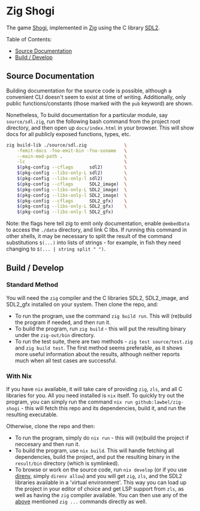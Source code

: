 # Zig Shogi

The game [Shogi][shogi], implemented in [Zig][zig] using the C
library [SDL2][sdl2].

Table of Contents:

- [Source Documentation](#source-documentation)
- [Build / Develop](#build--develop)

## Source Documentation

Building documentation for the source code is possible, although a convenient
CLI doesn't seem to exist at time of writing. Additionally, only public
functions/constants (those marked with the `pub` keyword) are shown.

Nonetheless, To build documentation for a particular module,
say `source/sdl.zig`, run the following bash command from the project root
directory, and then open up `docs/index.html` in your browser. This will show
docs for all publicly exposed functions, types, etc.

```sh
zig build-lib ./source/sdl.zig              \
    -femit-docs -fno-emit-bin -fno-soname   \
    --main-mod-path .                       \
    -lc                                     \
    $(pkg-config --cflags      sdl2)        \
    $(pkg-config --libs-only-L sdl2)        \
    $(pkg-config --libs-only-l sdl2)        \
    $(pkg-config --cflags      SDL2_image)  \
    $(pkg-config --libs-only-L SDL2_image)  \
    $(pkg-config --libs-only-l SDL2_image)  \
    $(pkg-config --cflags      SDL2_gfx)    \
    $(pkg-config --libs-only-L SDL2_gfx)    \
    $(pkg-config --libs-only-l SDL2_gfx)
```

Note: the flags here tell zig to emit only documentation, enable `@embedData`
to access the `./data` directory, and link C libs. If running this command in
other shells, it may be necessary to split the result of the command
substitutions `$(...)` into lists of strings - for example, in fish they need
changing to `$(... | string split " ")`.

## Build / Develop

### Standard Method

You will need the `zig` compiler and the C libraries SDL2, SDL2_image, and
SDL2_gfx installed on your system. Then clone the repo, and:

- To run the program, use the command `zig build run`. This will (re)build
  the program if needed, and then run it.
- To build the program, run `zig build` - this will put the resulting binary
  under the `zig-out/bin` directory.
- To run the test suite, there are two methods - `zig test source/test.zig`
  and `zig build test`. The first method seems preferable, as it shows more
  useful information about the results, although neither reports much when all
  test cases are successful.

### With Nix

If you have `nix` available, it will take care of providing `zig`, `zls`, and
all C libraries for you. All you need installed is `nix` itself. To quickly try
out the program, you can simply run the
command `nix run github:lawbel/zig-shogi` - this will fetch this repo and its
dependencies, build it, and run the resulting executable.

Otherwise, clone the repo and then:

- To run the program, simply do `nix run` - this will (re)build the
  project if neccesary and then run it.
- To build the program, use `nix build`. This will handle fetching all
  dependencies, build the project, and put the resulting binary in the
  `result/bin` directory (which is symlinked).
- To browse or work on the source code, run `nix develop` (or if you use
  [direnv][direnv], simply `direnv allow`) and you will get `zig`, `zls`, and
  the SDL2 libraries available in a 'virtual environment'. This way you can
  load up the project in your editor of choice and get LSP support from `zls`,
  as well as having the `zig` compiler available. You can then use any of
  the [above](#standard-method) mentioned `zig ...` commands directly as well.

[direnv]: https://direnv.net
[sdl2]: https://www.libsdl.org
[shogi]: https://en.wikipedia.org/wiki/Shogi
[zig]: https://ziglang.org
